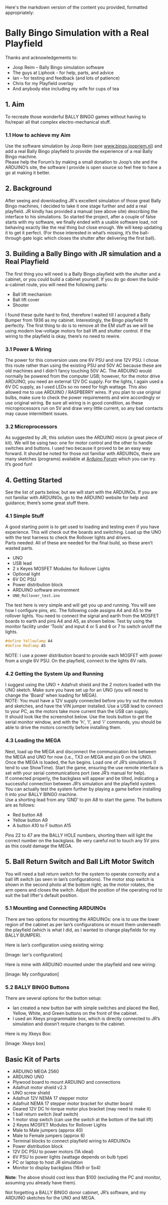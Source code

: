 Here's the markdown version of the content you provided, formatted appropriately:

# Bally Bingo Simulation with a Real Playfield

Thanks and acknowledgements to:
- Joop Reim – Bally Bingo simulation software
- The guys at Liphook - for help, parts, and advice
- Ian – for testing and feedback (and lots of patience)
- Chris for my Playfield overlay
- And anybody else including my wife for cups of tea

## 1. Aim

To recreate those wonderful BALLY BINGO games without having to fix/repair all that complex electro-mechanical stuff.

### 1.1 How to achieve my Aim

Use the software simulation by Joop Reim (see www.bingo.joopriem.nl) and add a real Bally Bingo playfield to provide the experience of a real Bally Bingo machine.  
Please help the Forum’s by making a small donation to Joop’s site and the ARDUINO’s site, the software I provide is open source so feel free to have a go at making it better.

## 2. Background

After seeing and downloading JR's excellent simulation of those great Bally Bingo machines, I decided to take it one stage further and add a real playfield. JR kindly has provided a manual (see above site) describing the interface to his simulations. So started the project, after a couple of false starts with my software, we finally ended with a usable software load, not behaving exactly like the real thing but close enough. We will keep updating it to get it perfect. (For those interested in what’s missing, it’s the ball-through gate logic which closes the shutter after delivering the first ball).

## 3. Building a Bally Bingo with JR simulation and a Real Playfield

The first thing you will need is a Bally Bingo playfield with the shutter and a cabinet, or you could build a cabinet yourself. If you do go down the build-a-cabinet route, you will need the following parts:
- Ball lift mechanism
- Ball lift cover
- Shooter

I found these quite hard to find, therefore I waited till I acquired a Bally Bumper from 1936 as my cabinet. Interestingly, the Bingo playfield fit perfectly. The first thing to do is to remove all the EM stuff as we will be using modern low-voltage motors for ball lift and shutter control. If the wiring to the playfield is okay, there’s no need to rewire.

### 3.1 Power & Wiring

The power for this conversion uses one 6V PSU and one 12V PSU. I chose this route rather than using the existing PSU and 50V AC because these are old machines and I didn’t fancy touching 50V AC. The ARDUINO would normally be powered from the computer USB; however, for the motor drive ARDUINO, you need an external 12V DC supply. For the lights, I again used a 6V DC supply, as I used LEDs so no need for high wattage. This also allowed me to use ARDUINO / RASPBERRY wires. If you plan to use original bulbs, make sure to check the power requirements and wire accordingly or use original wiring. Be sure all wiring is in good condition, as these microprocessors run on 5V and draw very little current, so any bad contacts may cause intermittent issues.

### 3.2 Microprocessors

As suggested by JR, this solution uses the ARDUINO micro (a great piece of kit). We will be using two: one for motor control and the other to handle switches and buttons. I used two because it proved to be an easy way forward. It should be noted for those not familiar with ARDUINOs, there are many sketches (programs) available at [Arduino Forum](https://forum.arduino.cc/) which you can try. It’s good fun!

## 4. Getting Started

See the list of parts below, but we will start with the ARDUINOs. If you are not familiar with ARDUINOs, go to the ARDUINO website for help and guidance; there’s some great stuff there.

### 4.1 Simple Stuff

A good starting point is to get used to loading and testing even if you have experience. This will check out the boards and switching. Load up the UNO with the test harness to check the Rollover lights and drivers.  
Parts needed: All of these are needed for the final build, so these aren’t wasted parts.
- UNO
- USB lead
- 2 x Keyes MOSFET Modules for Rollover Lights
- Optional light
- 6V DC PSU
- Power distribution block
- ARDUINO software environment
- `UNO_Rollover_test.ino`

The test here is very simple and will get you up and running. You will see how I configure pins, etc. The following code assigns A4 and A5 to the rollover lights. You need to connect the signal and earth from the MOSFET boards to earth and pins A4 and A5, as shown below. Test by using the monitor facility under ‘Tools’ and input 4 or 5 and 6 or 7 to switch on/off the lights.

```cpp
#define Yellowlamp A4
#define Redlamp A5
```

NOTE: I use a power distribution board to provide each MOSFET with power from a single 6V PSU. On the playfield, connect to the lights 6V rails.

### 4.2 Getting the System Up and Running

I suggest using the UNO + Adafruit shield and the 2 motors loaded with the UNO sketch. Make sure you have set up for an UNO (you will need to change the 'Board' when loading for MEGA).  
NOTE: You must have a 12V supply connected before you try out the motors and sketches, and have the VIN jumper installed. Use a USB lead to connect to your PC, as the motors take more current than the USB can supply.  
It should look like the screenshot below. Use the tools button to get the serial monitor window, and with the 'h', 'l', and 'i' commands, you should be able to drive the motors correctly before installing them.

### 4.3 Loading the MEGA

Next, load up the MEGA and disconnect the communication link between the MEGA and UNO for now (i.e., TX3 on MEGA and pin 0 on the UNO).  
Once the MEGA is loaded, the fun begins. Load one of JR’s simulations (I tend to use ShowTime). Start the game, ensuring the use remote interface is set with your serial communications port (see JR’s manual for help).  
If connected properly, the backglass will appear and be tilted, indicating a successful connection between JR’s simulation and the playfield system. You can actually test the system further by playing a game before installing it into your BALLY BINGO machine.  
Use a shorting lead from any ‘GND’ to pin A8 to start the game. The buttons are as follows:
- Red button A8
- Yellow button A9
- A button A10 to F button A15

Pins 22 to 47 are the BALLY HOLE numbers, shorting them will light the correct number on the backglass. Be very careful not to touch any 5V pins as this could damage the MEGA.

## 5. Ball Return Switch and Ball Lift Motor Switch

You will need a ball return switch for the system to operate correctly and a ball lift switch (as seen in Ian’s configurations). The motor stop switch is shown in the second photo at the bottom right; as the motor rotates, the arm opens and closes the switch. Adjust the position of the operating rod to suit the ball lifter's default position.

### 5.1 Mounting and Connecting ARDUINOs

There are two options for mounting the ARDUINOs: one is to use the lower region of the cabinet as per Ian’s configurations or mount them underneath the playfield (which is what I did, as I wanted to change playfields for my BALLY BUMPER).

Here is Ian’s configuration using existing wiring:

[Image: Ian's configuration]

Here is mine with ARDUINO mounted under the playfield and new wiring:

[Image: My configuration]

### 5.2 BALLY BINGO Buttons

There are several options for the button setup:
- Ian created a new button bar with simple switches and placed the Red, Yellow, White, and Green buttons on the front of the cabinet.
- I used an Xkeys programmable box, which is directly connected to JR’s simulation and doesn’t require changes to the cabinet.

Here is my Xkeys Box:

[Image: Xkeys box]

## Basic Kit of Parts

- ARDUINO MEGA 2560
- ARDUINO UNO
- Plywood board to mount ARDUINO and connections
- Adafruit motor shield v2.3
- UNO screw shield
- Adafruit 12V NEMA 17 stepper motor
- Adafruit NEMA 17 stepper motor bracket for shutter board
- Geared 12V DC hi-torque motor plus bracket (may need to make it)
- 1 ball return switch (leaf switch)
- 1 motor stop switch (can use the switch at the bottom of the ball lift)
- 2 Keyes MOSFET Modules for Rollover Lights
- Male to Male jumpers (approx 40)
- Male to Female jumpers (approx 6)
- Terminal blocks to connect playfield wiring to ARDUINOs
- Power distribution block
- 12V DC PSU to power motors (1A ideal)
- 6V PSU to power lights (wattage depends on bulb type)
- PC or laptop to host JR simulation
- Monitor to display backglass (16x9 or 5x4)

**Note**: The above should cost less than $100 (excluding the PC and monitor, assuming you already have them).

Not forgetting a BALLY BINGO donor cabinet, JR’s software, and my ARDUINO sketches for the UNO and MEGA.
